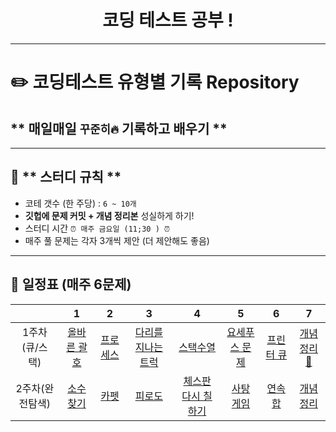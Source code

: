 <h1 align="center"> 코딩 테스트 공부 ! </h1>

------

# ✏️ **코딩테스트 유형별 기록 Repository**
## ** 매일매일 `꾸준히🔥` 기록하고 배우기 **

------
## 🌟 ** 스터디 규칙 **
* 코테 갯수 (한 주당) : `6 ~ 10개`
* **깃헙에 문제 커밋 + 개념 정리본** 성실하게 하기!
* 스터디 시간 `⏰ 매주 금요일 (11;30 ) ⏰`
* 매주 풀 문제는 각자 3개씩 제안 (더 제안해도 좋음)

------

## **📅 일정표 (매주 6문제)**

| |1|2|3|4|5|6|7|
|:-:|:-:|:-:|:-:|:-:|:-:|:-:|:-:|
|1주차(큐/스택)|[올바른 괄호](https://school.programmers.co.kr/learn/courses/30/lessons/12909)|[프로세스](https://school.programmers.co.kr/learn/courses/30/lessons/42587)|[다리를 지나는 트럭](https://school.programmers.co.kr/learn/courses/30/lessons/42583)|[스택수열](https://www.acmicpc.net/problem/1874)|[요세푸스 문제](https://www.acmicpc.net/problem/1158)|[프린터 큐](https://www.acmicpc.net/problem/1966)|[개념정리📖](https://velog.io/@gonn-i/%EC%95%8C%EA%B3%A0%EB%A6%AC%EC%A6%98-%EA%B0%9C%EB%85%90-%EA%B3%B5%EB%B6%80-%EC%8A%A4%ED%83%9D%EA%B3%BC-%ED%81%90)|
|2주차(완전탐색)|[소수찾기](https://school.programmers.co.kr/learn/courses/30/lessons/42839)|[카펫](https://school.programmers.co.kr/learn/courses/30/lessons/42842)|[피로도](https://school.programmers.co.kr/learn/courses/30/lessons/87946)|[체스판 다시 칠하기](https://www.acmicpc.net/problem/1018)|[사탕 게임](https://www.acmicpc.net/problem/3085)|[연속합](https://www.acmicpc.net/problem/17484)|[개념정리](/)|


